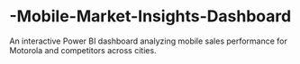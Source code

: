# -Mobile-Market-Insights-Dashboard
An interactive Power BI dashboard analyzing mobile sales performance for Motorola and competitors across cities.
